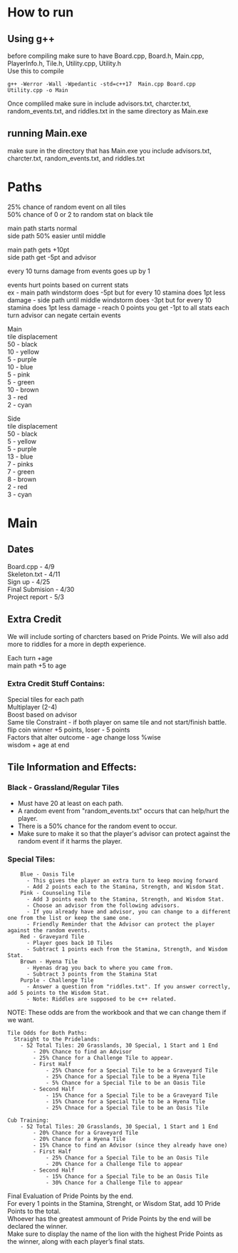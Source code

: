 # How to run

## Using g++
before compiling  make sure to have Board.cpp, Board.h, Main.cpp, PlayerInfo.h, Tile.h, Utility.cpp, Utility.h  
Use this to compile  
```
g++ -Werror -Wall -Wpedantic -std=c++17  Main.cpp Board.cpp Utility.cpp -o Main
```
Once compliled make sure in include advisors.txt, charcter.txt, random_events.txt, and riddles.txt in the same directory as Main.exe  
## running Main.exe

make sure in the directory that has Main.exe you include advisors.txt, charcter.txt, random_events.txt, and riddles.txt  

# Paths


25% chance of random event on all tiles  
50% chance of 0 or 2 to random stat on black tile  

main path starts normal   
side path 50% easier until middle  

main path gets +10pt  
side path get -5pt and advisor  

every 10 turns damage from events goes up by 1  

events hurt points based on current stats  
  ex - main path windstorm does -5pt but for every 10 stamina does 1pt less damage
     - side path until middle windstorm does -3pt but for every 10 stamina does 1pt less damage
     - reach 0 points you get -1pt to all stats each turn
advisor can negate certain events  


Main  
tile displacement  
50 - black  
10 - yellow  
5 - purple  
10 - blue  
5 - pink  
5 - green  
10 - brown  
3 - red  
2 - cyan  

Side  
tile displacement  
50 - black  
5 - yellow  
5 - purple  
13 - blue  
7 - pinks  
7 - green  
8 - brown  
2 - red  
3 - cyan  

# Main
## Dates
Board.cpp - 4/9\
Skeleton.txt - 4/11\
Sign up - 4/25\
Final Submision - 4/30\
Project report - 5/3

## Extra Credit
We will include sorting of charcters based on Pride Points. We will also add more to riddles for a more in depth experience. 

Each turn +age\
main path +5 to age

### Extra Credit Stuff Contains:
Special tiles for each path\
Multiplayer (2-4)\
Boost based on advisor\
Same tile Constraint - if both player on same tile and not start/finish battle. flip coin winner +5 points, loser - 5 points\
Factors that alter outcome - age change loss %wise\
  wisdom + age at end


## Tile Information and Effects:
### Black - Grassland/Regular Tiles
  - Must have 20 at least on each path.
  - A random event from "random_events.txt" occurs that can help/hurt the player. 
  - There is a 50% chance for the random event to occur.
  - Make sure to make it so that the player's advisor can protect against the random event if it harms the player.
### Special Tiles:
        Blue - Oasis Tile
          - This gives the player an extra turn to keep moving forward
          - Add 2 points each to the Stamina, Strength, and Wisdom Stat.
        Pink - Counseling Tile
          - Add 3 points each to the Stamina, Strength, and Wisdom Stat.
          - Choose an advisor from the following advisors.
          - If you already have and advisor, you can change to a different one from the list or keep the same one.
          - Friendly Reminder that the Advisor can protect the player against the random events.
        Red - Graveyard Tile
          - Player goes back 10 Tiles
          - Subtract 1 points each from the Stamina, Strength, and Wisdom Stat.
        Brown - Hyena Tile
          - Hyenas drag you back to where you came from.
          - Subtract 3 points from the Stamina Stat
        Purple - Challenge Tile
          - Answer a question from "riddles.txt". If you answer correctly, add 5 points to the Wisdom Stat.
          - Note: Riddles are supposed to be c++ related.


NOTE: These odds are from the workbook and that we can change them if we want.
```
Tile Odds for Both Paths:
  Straight to the Pridelands:
    - 52 Total Tiles: 20 Grasslands, 30 Special, 1 Start and 1 End
        - 20% Chance to find an Advisor
        - 25% Chance for a Challenge Tile to appear.
        - First Half
            - 25% Chance for a Special Tile to be a Graveyard Tile
            - 25% Chance for a Special Tile to be a Hyena Tile
            - 5% Chance for a Special Tile to be an Oasis Tile
        - Second Half
            - 15% Chance for a Special Tile to be a Graveyard Tile
            - 15% Chance for a Special Tile to be a Hyena Tile
            - 25% Chnace for a Special Tile to be an Oasis Tile

Cub Training:
    - 52 Total Tiles: 20 Grasslands, 30 Special, 1 Start and 1 End
        - 20% Chance for a Graveyard Tile
        - 20% Chance for a Hyena Tile
        - 15% Chance to find an Advisor (since they already have one)
        - First Half
            - 25% Chance for a Special Tile to be an Oasis Tile
            - 20% Chance for a Challenge Tile to appear
        - Second Half
            - 15% Chance for a Special Tile to be an Oasis Tile
            - 30% Chance for a Challenge Tile to appear
```

Final Evaluation of Pride Points by the end.  
For every 1 points in the Stamina, Strenght, or Wisdom Stat, add 10 Pride Points to the total.  
Whoever has the greatest ammount of Pride Points by the end will be declared the winner.   
Make sure to display the name of the lion with the highest Pride Points as the winner, along with each player’s final stats.  
